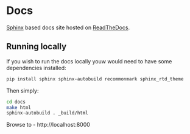 # Docs

[Sphinx](http://www.sphinx-doc.org) based docs site hosted on [ReadTheDocs](https://readthedocs.org/projects/transmogrifai).

## Running locally

If you wish to run the docs locally youw would need to have some dependencies installed:
```bash
pip install sphinx sphinx-autobuild recommonmark sphinx_rtd_theme
```

Then simply:
```bash
cd docs
make html
sphinx-autobuild . _build/html
```

Browse to - http://localhost:8000